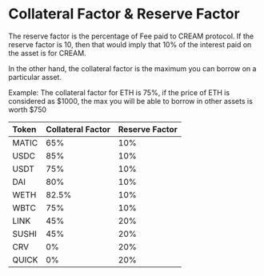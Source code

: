 # Collateral Factor & Reserve Factor

The reserve factor is the percentage of Fee paid to CREAM protocol. If the reserve factor is 10, then that would imply that 10% of the interest paid on the asset is for CREAM.

In the other hand, the collateral factor is the maximum you can borrow on a particular asset.

Example: The collateral factor for ETH is 75%, if the price of ETH is considered as $1000, the max you will be able to borrow in other assets is worth $750

| Token | Collateral Factor | Reserve Factor |
| :--- | :--- | :--- |
| MATIC | 65% | 10% |
| USDC | 85% | 10% |
| USDT | 75% | 10% |
| DAI | 80% | 10% |
| WETH | 82.5% | 10% |
| WBTC | 75% | 10% |
| LINK | 45% | 20% |
| SUSHI | 45% | 20% |
| CRV | 0% | 20% |
| QUICK | 0% | 20% |

